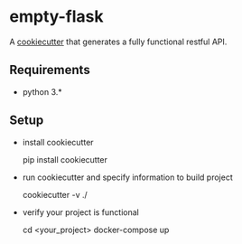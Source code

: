 # empty-flask
A [cookiecutter](https://github.com/audreyr/cookiecutter) that generates a fully functional restful API.  

## Requirements

* python 3.*

## Setup

* install cookiecutter


    pip install cookiecutter

* run cookiecutter and specify information to build project


    cookiecutter -v ./

* verify your project is functional


    cd <your_project>
    docker-compose up
